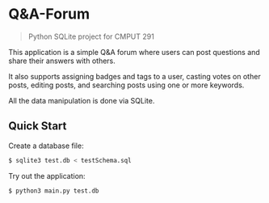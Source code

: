 # Q&A-Forum
> Python SQLite project for CMPUT 291

This application is a simple Q&A forum where users can post questions and share their answers with others. 

It also supports assigning badges and tags to a user, casting votes on other posts, editing posts, and searching posts using one or more keywords.

All the data manipulation is done via SQLite.

## Quick Start

Create a database file:

```sh
$ sqlite3 test.db < testSchema.sql
```

Try out the application:

```sh
$ python3 main.py test.db
```

